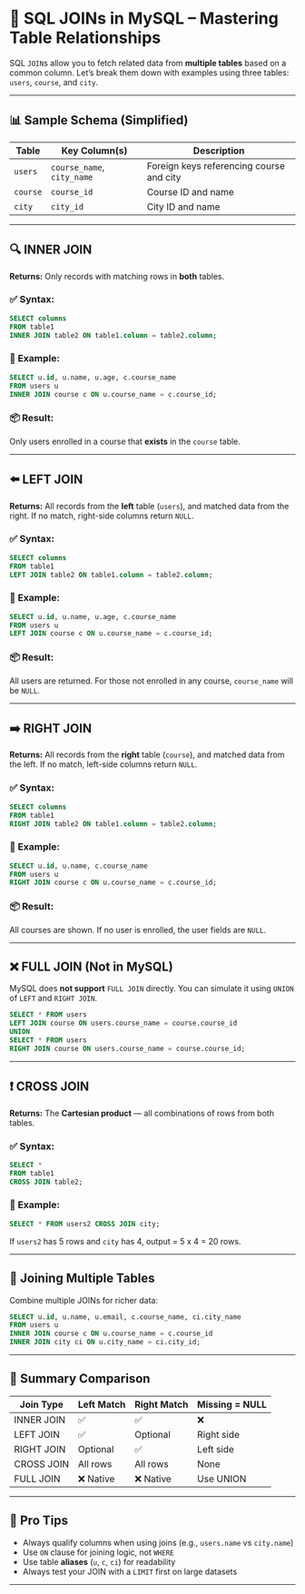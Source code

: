 
# 🔗 SQL JOINs in MySQL – Mastering Table Relationships

SQL `JOIN`s allow you to fetch related data from **multiple tables** based on a common column. Let’s break them down with examples using three tables: `users`, `course`, and `city`.

---

## 📊 Sample Schema (Simplified)

| Table    | Key Column(s)              | Description                              |
| -------- | -------------------------- | ---------------------------------------- |
| `users`  | `course_name`, `city_name` | Foreign keys referencing course and city |
| `course` | `course_id`                | Course ID and name                       |
| `city`   | `city_id`                  | City ID and name                         |

---

## 🔍 INNER JOIN

**Returns:** Only records with matching rows in **both** tables.

### ✅ Syntax:

```sql
SELECT columns
FROM table1
INNER JOIN table2 ON table1.column = table2.column;
```

### 🔧 Example:

```sql
SELECT u.id, u.name, u.age, c.course_name
FROM users u
INNER JOIN course c ON u.course_name = c.course_id;
```

### 📦 Result:

Only users enrolled in a course that **exists** in the `course` table.

---

## ⬅️ LEFT JOIN

**Returns:** All records from the **left** table (`users`), and matched data from the right. If no match, right-side columns return `NULL`.

### ✅ Syntax:

```sql
SELECT columns
FROM table1
LEFT JOIN table2 ON table1.column = table2.column;
```

### 🔧 Example:

```sql
SELECT u.id, u.name, u.age, c.course_name
FROM users u
LEFT JOIN course c ON u.course_name = c.course_id;
```

### 📦 Result:

All users are returned. For those not enrolled in any course, `course_name` will be `NULL`.

---

## ➡️ RIGHT JOIN

**Returns:** All records from the **right** table (`course`), and matched data from the left. If no match, left-side columns return `NULL`.

### ✅ Syntax:

```sql
SELECT columns
FROM table1
RIGHT JOIN table2 ON table1.column = table2.column;
```

### 🔧 Example:

```sql
SELECT u.id, u.name, c.course_name
FROM users u
RIGHT JOIN course c ON u.course_name = c.course_id;
```

### 📦 Result:

All courses are shown. If no user is enrolled, the user fields are `NULL`.

---

## ❌ FULL JOIN (Not in MySQL)

MySQL does **not support** `FULL JOIN` directly. You can simulate it using `UNION` of `LEFT` and `RIGHT JOIN`.

```sql
SELECT * FROM users
LEFT JOIN course ON users.course_name = course.course_id
UNION
SELECT * FROM users
RIGHT JOIN course ON users.course_name = course.course_id;
```

---

## ❗ CROSS JOIN

**Returns:** The **Cartesian product** — all combinations of rows from both tables.

### ✅ Syntax:

```sql
SELECT *
FROM table1
CROSS JOIN table2;
```

### 🔧 Example:

```sql
SELECT * FROM users2 CROSS JOIN city;
```

If `users2` has 5 rows and `city` has 4, output = 5 x 4 = 20 rows.

---

## 🔄 Joining Multiple Tables

Combine multiple JOINs for richer data:

```sql
SELECT u.id, u.name, u.email, c.course_name, ci.city_name
FROM users u
INNER JOIN course c ON u.course_name = c.course_id
INNER JOIN city ci ON u.city_name = ci.city_id;
```

---

## 🧠 Summary Comparison

| Join Type  | Left Match | Right Match | Missing = NULL |
| ---------- | ---------- | ----------- | -------------- |
| INNER JOIN | ✅          | ✅           | ❌              |
| LEFT JOIN  | ✅          | Optional    | Right side     |
| RIGHT JOIN | Optional   | ✅           | Left side      |
| CROSS JOIN | All rows   | All rows    | None           |
| FULL JOIN  | ❌ Native   | ❌ Native    | Use UNION      |

---

## 📌 Pro Tips

* Always qualify columns when using joins (e.g., `users.name` vs `city.name`)
* Use `ON` clause for joining logic, not `WHERE`
* Use table **aliases** (`u`, `c`, `ci`) for readability
* Always test your JOIN with a `LIMIT` first on large datasets

---

